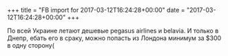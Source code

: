 +++
title = "FB import for 2017-03-12T16:24:28+00:00"
date = "2017-03-12T16:24:28+00:00"
+++

По всей Украине летают дешевые pegasus airlines и belavia. И только в Днепр, ебать его в сраку, можно попасть из Лондона минимум за $300 в одну сторону(


